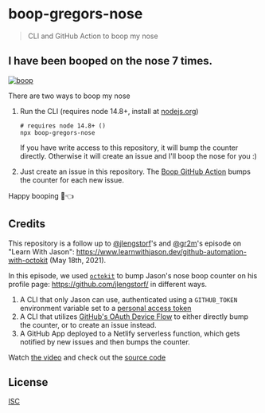 # boop-gregors-nose

> CLI and GitHub Action to boop my nose

## I have been booped on the nose <!-- boop-counter -->7<!-- /boop-counter --> times.

[![boop](https://media.giphy.com/media/SYLvjCEtBClsS2QePl/giphy.gif)](https://giphy.com/gifs/boop-snoot-the-SYLvjCEtBClsS2QePl/media)

There are two ways to boop my nose

1. Run the CLI (requires node 14.8+, install at [nodejs.org](https://nodejs.org/))

   ```
   # requires node 14.8+ ()
   npx boop-gregors-nose
   ```

   If you have write access to this repository, it will bump the counter directly. Otherwise it will create an issue and I'll boop the nose for you :)

2. Just create an issue in this repository. The [Boop GitHub Action](.github/workflows/boop.yml) bumps the counter for each new issue.

Happy booping 🐶👈

## Credits

This repository is a follow up to [@jlengstorf](https://github.com/jlengstorf)'s and [@gr2m](https://github.com/gr2m)'s episode on "Learn With Jason": https://www.learnwithjason.dev/github-automation-with-octokit (May 18th, 2021).

In this episode, we used [`octokit`](https://github.com/octokit/octokit.js/) to bump Jason's nose boop counter on his profile page: https://github.com/jlengstorf/ in different ways.

1. A CLI that only Jason can use, authenticated using a `GITHUB_TOKEN` environment variable set to a [personal access token](https://docs.github.com/en/github/authenticating-to-github/keeping-your-account-and-data-secure/creating-a-personal-access-token)
2. A CLI that utilizes [GitHub's OAuth Device Flow](https://docs.github.com/en/developers/apps/building-oauth-apps/authorizing-oauth-apps) to either directly bump the counter, or to create an issue instead.
3. A GitHub App deployed to a Netlify serverless function, which gets notified by new issues and then bumps the counter.

Watch [the video](https://www.learnwithjason.dev/github-automation-with-octokit) and check out the [source code](https://github.com/learnwithjason/boop-jasons-nose)

## License

[ISC](LICENSE)
